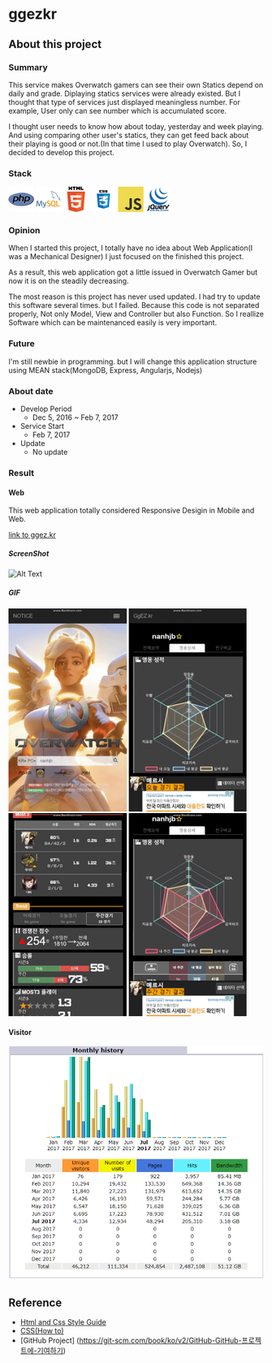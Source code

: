 # ggezkr

## About this project

### Summary
This service makes Overwatch gamers can see their own Statics depend on daily and grade. Diplaying statics services were already existed. But I thought that type of services just displayed meaningless number. For example, User only can see number which is accumulated score.

 I thought user needs to know how about today, yesterday and week playing. And using comparing other user's statics, they can get feed back about their playing is good or not.(In that time I used to play Overwatch). So, I decided to develop this project.

### Stack
<div>
 <img src="./git_resources/stack/php.png" width="50">
 <img src="./git_resources/stack/mysql.png" width="50">
 <img src="./git_resources/stack/html.png" width="50">
 <img src="./git_resources/stack/css3.png" width="50">
 <img src="./git_resources/stack/javascript.jpeg" width="50">
 <img src="./git_resources/stack/jquery.png" width="50">
</div>

### Opinion
When I started this project, I totally have no idea about Web Application(I was a Mechanical Designer) I just focused on the finished this project.

As a result, this web application got a little issued in Overwatch Gamer but now it is on the steadily decreasing.

The most reason is this project has never used updated. I had try to update this software several times. but I failed. Because this code is not separated properly, Not only Model, View and Controller but also Function. So I reallize Software which can be maintenanced easily is very important. 

### Future
I'm still newbie in programming. but I will change this application structure using MEAN stack(MongoDB, Express, Angularjs, Nodejs)

### About date
* Develop Period
    * Dec 5, 2016 ~ Feb 7, 2017
* Service Start
    * Feb 7, 2017
* Update
    * No update

### Result

#### Web
This web application totally considered Responsive Desigin in Mobile and Web.

[link to ggez.kr](http://ggez.kr)

##### ScreenShot
![Alt Text](/git_resources/screenshot-web.png)

##### GIF
<div>
    <img src="/git_resources/ggezkr-anim-1.gif" height="400px">
    <img src="./git_resources/ggezkr-anim-2.gif" height="400px">
</div>
<div>
    <img src="./git_resources/ggezkr-anim-3.gif" height="400px">
    <img src="./git_resources/ggezkr-anim-4.gif" height="400px">
</div>




#### Visitor
![Alt text](/git_resources/2017-07-29_20h26_19.png "Optional Title")

## Reference
- [Html and Css Style Guide](https://google.github.io/styleguide/htmlcssguide.html)
- [CSS(How to)](https://www.w3schools.com/howto/)
- [GitHub Project] (https://git-scm.com/book/ko/v2/GitHub-GitHub-프로젝트에-기여하기)

